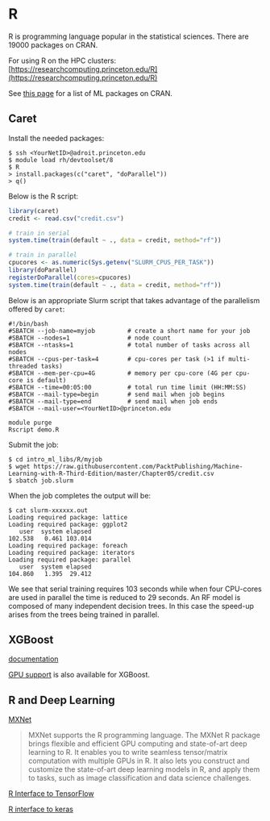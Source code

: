 # R

R is programming language popular in the statistical sciences. There are 19000 packages on CRAN.

For using R on the HPC clusters: [https://researchcomputing.princeton.edu/R](https://researchcomputing.princeton.edu/R)

See [this page](https://cran.r-project.org/web/views/MachineLearning.html) for a list of ML packages on CRAN.

## Caret

Install the needed packages:

```
$ ssh <YourNetID>@adroit.princeton.edu
$ module load rh/devtoolset/8
$ R
> install.packages(c("caret", "doParallel"))
> q()
```

Below is the R script:

```R
library(caret)
credit <- read.csv("credit.csv")

# train in serial
system.time(train(default ~ ., data = credit, method="rf"))

# train in parallel
cpucores <- as.numeric(Sys.getenv("SLURM_CPUS_PER_TASK"))
library(doParallel)
registerDoParallel(cores=cpucores)
system.time(train(default ~ ., data = credit, method="rf"))
```

Below is an appropriate Slurm script that takes advantage of the parallelism offered by `caret`:

```
#!/bin/bash
#SBATCH --job-name=myjob         # create a short name for your job
#SBATCH --nodes=1                # node count
#SBATCH --ntasks=1               # total number of tasks across all nodes
#SBATCH --cpus-per-task=4        # cpu-cores per task (>1 if multi-threaded tasks)
#SBATCH --mem-per-cpu=4G         # memory per cpu-core (4G per cpu-core is default)
#SBATCH --time=00:05:00          # total run time limit (HH:MM:SS)
#SBATCH --mail-type=begin        # send mail when job begins
#SBATCH --mail-type=end          # send mail when job ends
#SBATCH --mail-user=<YourNetID>@princeton.edu

module purge
Rscript demo.R
```

Submit the job:

```
$ cd intro_ml_libs/R/myjob
$ wget https://raw.githubusercontent.com/PacktPublishing/Machine-Learning-with-R-Third-Edition/master/Chapter05/credit.csv
$ sbatch job.slurm
```

When the job completes the output will be:

```
$ cat slurm-xxxxxx.out
Loading required package: lattice
Loading required package: ggplot2
   user  system elapsed 
102.538   0.461 103.014 
Loading required package: foreach
Loading required package: iterators
Loading required package: parallel
   user  system elapsed 
104.860   1.395  29.412
```

We see that serial training requires 103 seconds while when four CPU-cores are used in parallel the time is reduced to 29 seconds. An RF model is composed of many independent decision trees. In this case the speed-up arises from the trees being trained in parallel.

## XGBoost

[documentation](https://xgboost.readthedocs.io/en/latest/R-package/index.html)

[GPU support](https://xgboost.readthedocs.io/en/latest/build.html#installing-r-package-with-gpu-support) is also available for XGBoost.

## R and Deep Learning

[MXNet](https://mxnet.apache.org/api/r)
 >  MXNet supports the R programming language. The MXNet R package brings flexible and efficient GPU computing and state-of-art deep learning to R. It enables you to write seamless tensor/matrix computation with multiple GPUs in R. It also lets you construct and customize the state-of-art deep learning models in R, and apply them to tasks, such as image classification and data science challenges.

[R Interface to TensorFlow](https://oncomputingwell.princeton.edu/2019/06/installing-and-using-tensorflow-with-r)

[R interface to keras](https://www.amazon.com/Deep-Learning-R-Francois-Chollet/dp/161729554X/ref=sr_1_3?keywords=deep+learning+with+R&qid=1583689546&sr=8-3)
